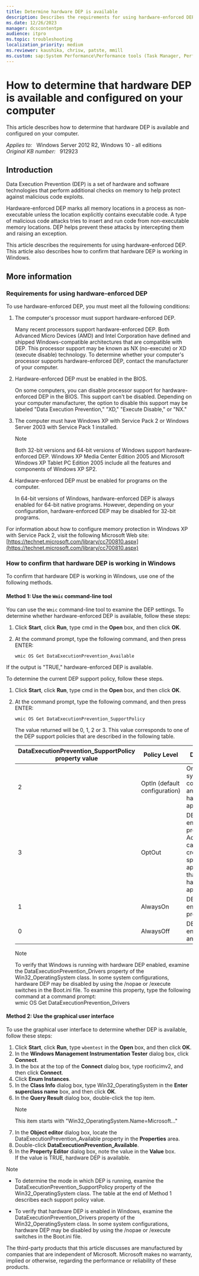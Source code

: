 ```yaml
---
title: Determine hardware DEP is available
description: Describes the requirements for using hardware-enforced DEP. Also describes how to confirm that hardware DEP is working.
ms.date: 12/26/2023
manager: dcscontentpm
audience: itpro
ms.topic: troubleshooting
localization_priority: medium
ms.reviewer: kaushika, chrisw, patste, mmill
ms.custom: sap:System Performance\Performance tools (Task Manager, Perfmon, WSRM, and WPA), csstroubleshoot
---
```

# How to determine that hardware DEP is available and configured on your computer

This article describes how to determine that hardware DEP is available and configured on your computer.

_Applies to:_ &nbsp; Windows Server 2012 R2, Windows 10 - all editions  
_Original KB number:_ &nbsp; 912923

## Introduction

Data Execution Prevention (DEP) is a set of hardware and software technologies that perform additional checks on memory to help protect against malicious code exploits.

Hardware-enforced DEP marks all memory locations in a process as non-executable unless the location explicitly contains executable code. A type of malicious code attacks tries to insert and run code from non-executable memory locations. DEP helps prevent these attacks by intercepting them and raising an exception.

This article describes the requirements for using hardware-enforced DEP. This article also describes how to confirm that hardware DEP is working in Windows.

## More information

### Requirements for using hardware-enforced DEP

To use hardware-enforced DEP, you must meet all the following conditions:

1. The computer's processor must support hardware-enforced DEP.

   Many recent processors support hardware-enforced DEP. Both Advanced Micro Devices (AMD) and Intel Corporation have defined and shipped Windows-compatible architectures that are compatible with DEP. This processor support may be known as NX (no-execute) or XD (execute disable) technology. To determine whether your computer's processor supports hardware-enforced DEP, contact the manufacturer of your computer.
2. Hardware-enforced DEP must be enabled in the BIOS.

   On some computers, you can disable processor support for hardware-enforced DEP in the BIOS. This support can't be disabled. Depending on your computer manufacturer, the option to disable this support may be labeled "Data Execution Prevention," "XD," "Execute Disable," or "NX."
3. The computer must have Windows XP with Service Pack 2 or Windows Server 2003 with Service Pack 1 installed.

   > [!NOTE]
   > Both 32-bit versions and 64-bit versions of Windows support hardware-enforced DEP. Windows XP Media Center Edition 2005 and Microsoft Windows XP Tablet PC Edition 2005 include all the features and components of Windows XP SP2.
4. Hardware-enforced DEP must be enabled for programs on the computer.

   In 64-bit versions of Windows, hardware-enforced DEP is always enabled for 64-bit native programs. However, depending on your configuration, hardware-enforced DEP may be disabled for 32-bit programs.  

For information about how to configure memory protection in Windows XP with Service Pack 2, visit the following Microsoft Web site:  
[https://technet.microsoft.com/library/cc700810.aspx](https://technet.microsoft.com/library/cc700810.aspx)  

### How to confirm that hardware DEP is working in Windows

To confirm that hardware DEP is working in Windows, use one of the following methods.

#### Method 1: Use the `Wmic` command-line tool

You can use the `Wmic` command-line tool to examine the DEP settings. To determine whether hardware-enforced DEP is available, follow these steps:  

1. Click **Start**, click **Run**, type cmd in the **Open** box, and then click **OK**.
2. At the command prompt, type the following command, and then press ENTER:  

   ```console  
   wmic OS Get DataExecutionPrevention_Available  
   ```  

If the output is "TRUE," hardware-enforced DEP is available.  

To determine the current DEP support policy, follow these steps.  

1. Click **Start**, click **Run**, type cmd in the **Open** box, and then click **OK**.
2. At the command prompt, type the following command, and then press ENTER:  

   ```console  
   wmic OS Get DataExecutionPrevention_SupportPolicy  
   ```  

   The value returned will be 0, 1, 2 or 3. This value corresponds to one of the DEP support policies that are described in the following table.

    | DataExecutionPrevention_SupportPolicy property value| Policy Level| Description |
    |---|---|---|
    |2|OptIn (default configuration)|Only Windows system components and services have DEP applied|
    |3|OptOut|DEP is enabled for all processes. Administrators can manually create a list of specific applications that do not have DEP applied|
    |1|AlwaysOn|DEP is enabled for all processes|
    |0|AlwaysOff|DEP is not enabled for any processes|

   > [!NOTE]
   > To verify that Windows is running with hardware DEP enabled, examine the DataExecutionPrevention_Drivers property of the Win32_OperatingSystem class. In some system configurations, hardware DEP may be disabled by using the /nopae or /execute switches in the Boot.ini file. To examine this property, type the following command at a command prompt:  
   wmic OS Get DataExecutionPrevention_Drivers  

#### Method 2: Use the graphical user interface

To use the graphical user interface to determine whether DEP is available, follow these steps:  

1. Click **Start**, click **Run**, type `wbemtest` in the **Open** box, and then click **OK**.
2. In the **Windows Management Instrumentation Tester** dialog box, click **Connect**.
3. In the box at the top of the **Connect** dialog box, type root\cimv2, and then click **Connect**.
4. Click **Enum Instances**.
5. In the **Class Info** dialog box, type Win32_OperatingSystem
in the **Enter superclass name** box, and then click **OK**.
6. In the **Query Result** dialog box, double-click the top item.
   > [!NOTE]
   > This item starts with "Win32_OperatingSystem.Name=Microsoft..."
7. In the **Object editor** dialog box, locate the DataExecutionPrevention_Available property in the **Properties** area.
8. Double-click **DataExecutionPrevention_Available**.
9. In the **Property Editor** dialog box, note the value in the **Value** box.  
  If the value is TRUE, hardware DEP is available.

>[!Note]
>
>- To determine the mode in which DEP is running, examine the DataExecutionPrevention_SupportPolicy property of the Win32_OperatingSystem class. The table at the end of Method 1 describes each support policy value.  
>
>- To verify that hardware DEP is enabled in Windows, examine the DataExecutionPrevention_Drivers property of the Win32_OperatingSystem class. In some system configurations, hardware DEP may be disabled by using the /nopae or /execute switches in the Boot.ini file.  

The third-party products that this article discusses are manufactured by companies that are independent of Microsoft. Microsoft makes no warranty, implied or otherwise, regarding the performance or reliability of these products.
